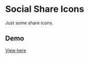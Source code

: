 # Social Share Icons

Just some share icons. 

## Demo
[View here](https://cdn.rawgit.com/anguyen88/social-icons/master/index.html)
